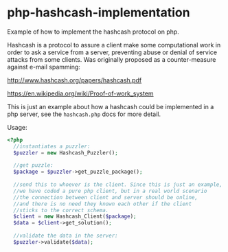 # php-hashcash-implementation

Example of how to implement the hashcash protocol on php. 


Hashcash is a protocol to assure a client make some computational work
in order to ask a service from a server, preventing abuse or denial of service
attacks from some clients. Was originally proposed as a counter-measure
against e-mail spamming:

http://www.hashcash.org/papers/hashcash.pdf

https://en.wikipedia.org/wiki/Proof-of-work_system


This is just an example about how a hashcash could be implemented in a php server, 
see the `hashcash.php` docs for more detail.

Usage:
```php
<?php
  //instantiates a puzzler:
  $puzzler = new Hashcash_Puzzler();
  
  //get puzzle:
  $package = $puzzler->get_puzzle_package();
  
  //send this to whoever is the client. Since this is just an example, 
  //we have coded a pure php client, but in a real world scenario 
  //the connection between client and server should be online, 
  //and there is no need they known each other if the client
  //sticks to the correct schema.
  $client = new Hashcash_Client($package);
  $data = $client->get_solution();
  
  //validate the data in the server:
  $puzzler->validate($data);

```
